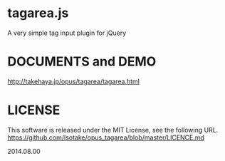 tagarea.js
=========
A very simple tag input plugin for jQuery

DOCUMENTS and DEMO
=========
<a href="http://takehaya.jp/opus/tagarea/tagarea.html">http://takehaya.jp/opus/tagarea/tagarea.html</a>

LICENSE
=========
This software is released under the MIT License, see the following URL.
<a href="https://github.com/Isotake/opus_tagarea/blob/master/LICENCE.md">https://github.com/Isotake/opus_tagarea/blob/master/LICENCE.md</a>



2014.08.00
